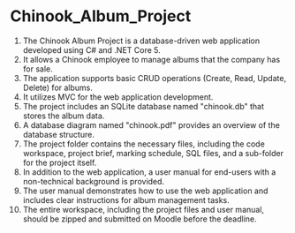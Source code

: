 # Chinook_Album_Project
1.	The Chinook Album Project is a database-driven web application developed using C# and .NET Core 5.
2.	It allows a Chinook employee to manage albums that the company has for sale.
3.	The application supports basic CRUD operations (Create, Read, Update, Delete) for albums.
4.	It utilizes MVC for the web application development.
5.	The project includes an SQLite database named "chinook.db" that stores the album data.
6.	A database diagram named "chinook.pdf" provides an overview of the database structure.
7.	The project folder contains the necessary files, including the code workspace, project brief, marking schedule, SQL files, and a sub-folder for the project itself.
8.	In addition to the web application, a user manual for end-users with a non-technical background is provided.
9.	The user manual demonstrates how to use the web application and includes clear instructions for album management tasks.
10.	The entire workspace, including the project files and user manual, should be zipped and submitted on Moodle before the deadline.
